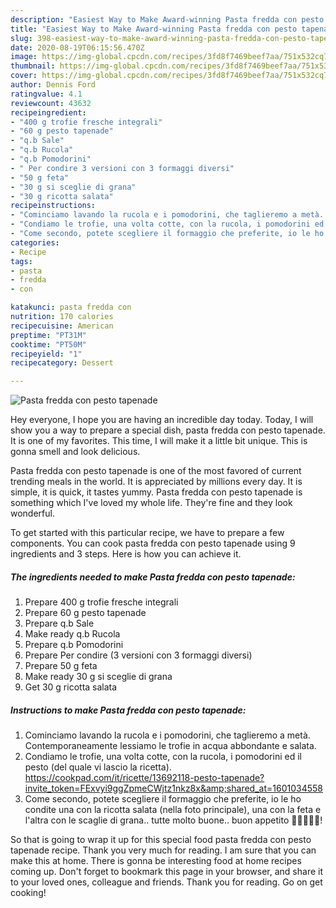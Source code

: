 ```yaml
---
description: "Easiest Way to Make Award-winning Pasta fredda con pesto tapenade"
title: "Easiest Way to Make Award-winning Pasta fredda con pesto tapenade"
slug: 398-easiest-way-to-make-award-winning-pasta-fredda-con-pesto-tapenade
date: 2020-08-19T06:15:56.470Z
image: https://img-global.cpcdn.com/recipes/3fd8f7469beef7aa/751x532cq70/pasta-fredda-con-pesto-tapenade-recipe-main-photo.jpg
thumbnail: https://img-global.cpcdn.com/recipes/3fd8f7469beef7aa/751x532cq70/pasta-fredda-con-pesto-tapenade-recipe-main-photo.jpg
cover: https://img-global.cpcdn.com/recipes/3fd8f7469beef7aa/751x532cq70/pasta-fredda-con-pesto-tapenade-recipe-main-photo.jpg
author: Dennis Ford
ratingvalue: 4.1
reviewcount: 43632
recipeingredient:
- "400 g trofie fresche integrali"
- "60 g pesto tapenade"
- "q.b Sale"
- "q.b Rucola"
- "q.b Pomodorini"
- " Per condire 3 versioni con 3 formaggi diversi"
- "50 g feta"
- "30 g si sceglie di grana"
- "30 g ricotta salata"
recipeinstructions:
- "Cominciamo lavando la rucola e i pomodorini, che taglieremo a metà. Contemporaneamente lessiamo le trofie in acqua abbondante e salata."
- "Condiamo le trofie, una volta cotte, con la rucola, i pomodorini ed il pesto (del quale vi lascio la ricetta). https://cookpad.com/it/ricette/13692118-pesto-tapenade?invite_token=FExvyi9ggZpmeCWjtz1nkz8x&amp;shared_at=1601034558"
- "Come secondo, potete scegliere il formaggio che preferite, io le ho condite una con la ricotta salata (nella foto principale), una con la feta e l&#39;altra con le scaglie di grana.. tutte molto buone.. buon appetito 🌻🌻🌻🌻🌻!"
categories:
- Recipe
tags:
- pasta
- fredda
- con

katakunci: pasta fredda con 
nutrition: 170 calories
recipecuisine: American
preptime: "PT31M"
cooktime: "PT50M"
recipeyield: "1"
recipecategory: Dessert

---
```



![Pasta fredda con pesto tapenade](https://img-global.cpcdn.com/recipes/3fd8f7469beef7aa/751x532cq70/pasta-fredda-con-pesto-tapenade-recipe-main-photo.jpg)

Hey everyone, I hope you are having an incredible day today. Today, I will show you a way to prepare a special dish, pasta fredda con pesto tapenade. It is one of my favorites. This time, I will make it a little bit unique. This is gonna smell and look delicious.



Pasta fredda con pesto tapenade is one of the most favored of current trending meals in the world. It is appreciated by millions every day. It is simple, it is quick, it tastes yummy. Pasta fredda con pesto tapenade is something which I've loved my whole life. They're fine and they look wonderful.


To get started with this particular recipe, we have to prepare a few components. You can cook pasta fredda con pesto tapenade using 9 ingredients and 3 steps. Here is how you can achieve it.

<!--inarticleads1-->

##### The ingredients needed to make Pasta fredda con pesto tapenade:

1. Prepare 400 g trofie fresche integrali
1. Prepare 60 g pesto tapenade
1. Prepare q.b Sale
1. Make ready q.b Rucola
1. Prepare q.b Pomodorini
1. Prepare  Per condire (3 versioni con 3 formaggi diversi)
1. Prepare 50 g feta
1. Make ready 30 g si sceglie di grana
1. Get 30 g ricotta salata




<!--inarticleads2-->

##### Instructions to make Pasta fredda con pesto tapenade:

1. Cominciamo lavando la rucola e i pomodorini, che taglieremo a metà. Contemporaneamente lessiamo le trofie in acqua abbondante e salata.
1. Condiamo le trofie, una volta cotte, con la rucola, i pomodorini ed il pesto (del quale vi lascio la ricetta). https://cookpad.com/it/ricette/13692118-pesto-tapenade?invite_token=FExvyi9ggZpmeCWjtz1nkz8x&amp;shared_at=1601034558
1. Come secondo, potete scegliere il formaggio che preferite, io le ho condite una con la ricotta salata (nella foto principale), una con la feta e l&#39;altra con le scaglie di grana.. tutte molto buone.. buon appetito 🌻🌻🌻🌻🌻!




So that is going to wrap it up for this special food pasta fredda con pesto tapenade recipe. Thank you very much for reading. I am sure that you can make this at home. There is gonna be interesting food at home recipes coming up. Don't forget to bookmark this page in your browser, and share it to your loved ones, colleague and friends. Thank you for reading. Go on get cooking!
